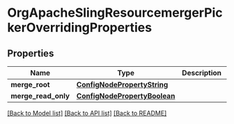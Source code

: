 # OrgApacheSlingResourcemergerPickerOverridingProperties

## Properties
Name | Type | Description | Notes
------------ | ------------- | ------------- | -------------
**merge_root** | [**ConfigNodePropertyString**](ConfigNodePropertyString.md) |  | [optional] 
**merge_read_only** | [**ConfigNodePropertyBoolean**](ConfigNodePropertyBoolean.md) |  | [optional] 

[[Back to Model list]](../README.md#documentation-for-models) [[Back to API list]](../README.md#documentation-for-api-endpoints) [[Back to README]](../README.md)


